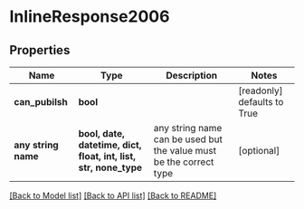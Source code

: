 # InlineResponse2006


## Properties
Name | Type | Description | Notes
------------ | ------------- | ------------- | -------------
**can_pubilsh** | **bool** |  | [readonly] defaults to True
**any string name** | **bool, date, datetime, dict, float, int, list, str, none_type** | any string name can be used but the value must be the correct type | [optional]

[[Back to Model list]](../README.md#documentation-for-models) [[Back to API list]](../README.md#documentation-for-api-endpoints) [[Back to README]](../README.md)


